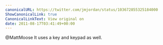 ```yaml
---
canonicalURL: https://twitter.com/jmjordan/status/103672855325184000
ShowCanonicalLink: true
CanonicalLinkText: View original on
date: 2011-08-17T03:41:49+00:00
---
```

@MattMoose It uses a key and keypad as well.